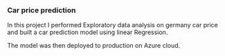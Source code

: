 ### Car price prediction
In this project I performed Exploratory data analysis on germany car price and built a car prediction model using linear Regression.

The model was then deployed to production on Azure cloud.

